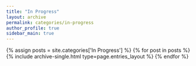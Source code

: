 ```yaml
---
title: "In Progress"
layout: archive
permalink: categories/in-progress
author_profile: true
sidebar_main: true
---
```



{% assign posts = site.categories['In Progress'] %}
{% for post in posts %} {% include archive-single.html type=page.entries_layout %} {% endfor %}